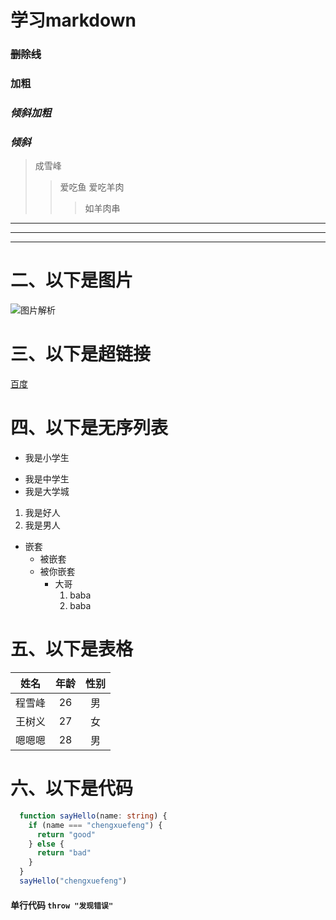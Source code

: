 # 学习markdown 

### ~~删除线~~
### **加粗**
### ***倾斜加粗***
### *倾斜*

>成雪峰
>>爱吃鱼
>>爱吃羊肉
>>>如羊肉串

---
---
---

# 二、以下是图片
![图片解析]("图片title")

# 三、以下是超链接
[百度](http://www.baidu.com "百度")

# 四、以下是无序列表

- 我是小学生
+ 我是中学生
+ 我是大学城
  
1. 我是好人
2. 我是男人

- 嵌套
  - 被嵌套
  - 被你嵌套
    - 大哥
      1. baba
      2. baba
# 五、以下是表格
姓名|年龄|性别
:--:|:--:|:--:
程雪峰|26|男
王树义|27|女
嗯嗯嗯|28|男

# 六、以下是代码
```ts
  function sayHello(name: string) {
    if (name === "chengxuefeng") {
      return "good"
    } else {
      return "bad"
    }
  } 
  sayHello("chengxuefeng")
```

#### 单行代码 `throw "发现错误"` 